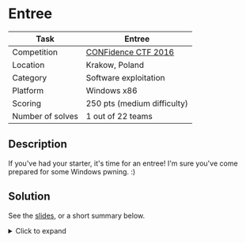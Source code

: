 # Entree

| Task             | Entree                      |
|------------------|-----------------------------|
| Competition      | [CONFidence CTF 2016](https://ctftime.org/event/308)         |
| Location				 | Krakow, Poland					 		 |
| Category         | Software exploitation       |
| Platform         | Windows x86                 |
| Scoring          | 250 pts (medium difficulty) |
| Number of solves | 1 out of 22 teams           |

## Description

If you've had your starter, it's time for an entree! I'm sure you've come prepared for some Windows pwning. :)

## Solution

See the [slides](solution/slides.pdf), or a short summary below.

<details><summary>Click to expand</summary>
<p>

There are two bugs designed to solve this challenge (there may be some other ones which should not make it possible to solve the task):

  1. A format string bug which can be used to leak data from the stack (%n is disabled on Windows, so writing is not possible).
  2. A NULL pointer dereference with a controlled index, which can be used for an arbitrary write.

There is also an unhandled exception handler which allows for one exception to occur before terminating the application.

An example way to solve the challenge:

  1. Leak the base address of the image and the stack address using the format string bug.
  2. Write ROP on the stack at the address of the restarted main() stack frame, such that when it returns, it starts to execute the ROP.

In my opinion, the ROP itself is not trivial (`LoadLibrary` is disabled by AppJailLauncher, `VirtualAlloc`/`VirtualProtect` are not available, the return value of `CreateFile` must be passed as argument to `ReadFile` etc.), but it essentially boils down to `CreateFile`, `ReadFile`, `GetStdHandle`, `WriteFile`, `Sleep` and `ExitProcess`. Please refer to the exploit for details.

</p>
</details>
